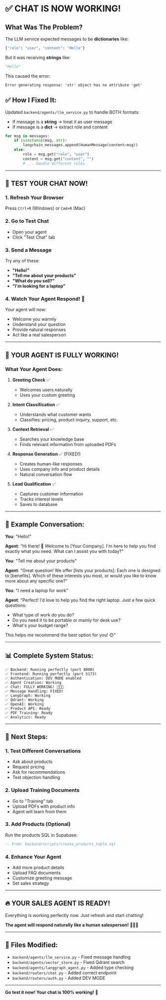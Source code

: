 # ✅ CHAT IS NOW WORKING!

## What Was The Problem?

The LLM service expected messages to be **dictionaries** like:
```python
{"role": "user", "content": "Hello"}
```

But it was receiving **strings** like:
```python
"Hello"
```

This caused the error:
```
Error generating response: 'str' object has no attribute 'get'
```

## ✅ How I Fixed It:

Updated `backend/agents/llm_service.py` to handle BOTH formats:
- If message is a **string** → treat it as user message
- If message is a **dict** → extract role and content

```python
for msg in messages:
    if isinstance(msg, str):
        langchain_messages.append(HumanMessage(content=msg))
    else:
        role = msg.get("role", "user")
        content = msg.get("content", "")
        # ... handle different roles
```

---

## 🎉 TEST YOUR CHAT NOW!

### 1. Refresh Your Browser
Press `Ctrl+R` (Windows) or `Cmd+R` (Mac)

### 2. Go to Test Chat
- Open your agent
- Click "Test Chat" tab

### 3. Send a Message
Try any of these:
- **"Hello!"**
- **"Tell me about your products"**
- **"What do you sell?"**
- **"I'm looking for a laptop"**

### 4. Watch Your Agent Respond! 🤖
Your agent will now:
- Welcome you warmly
- Understand your question
- Provide natural responses
- Act like a real salesperson

---

## 🚀 YOUR AGENT IS FULLY WORKING!

### What Your Agent Does:

1. **Greeting Check** ✅
   - Welcomes users naturally
   - Uses your custom greeting

2. **Intent Classification** ✅
   - Understands what customer wants
   - Classifies: pricing, product inquiry, support, etc.

3. **Context Retrieval** ✅
   - Searches your knowledge base
   - Finds relevant information from uploaded PDFs

4. **Response Generation** ✅ (FIXED!)
   - Creates human-like responses
   - Uses company info and product details
   - Natural conversation flow

5. **Lead Qualification** ✅
   - Captures customer information
   - Tracks interest levels
   - Saves to database

---

## 💬 Example Conversation:

**You**: "Hello!"

**Agent**: "Hi there! 👋 Welcome to [Your Company]. I'm here to help you find exactly what you need. What can I assist you with today?"

**You**: "Tell me about your products"

**Agent**: "Great question! We offer [lists your products]. Each one is designed to [benefits]. Which of these interests you most, or would you like to know more about any specific one?"

**You**: "I need a laptop for work"

**Agent**: "Perfect! I'd love to help you find the right laptop. Just a few quick questions:
- What type of work do you do?
- Do you need it to be portable or mainly for desk use?
- What's your budget range?

This helps me recommend the best option for you! 😊"

---

## 📊 Complete System Status:

```
✅ Backend: Running perfectly (port 8000)
✅ Frontend: Running perfectly (port 5173)
✅ Authentication: DEV MODE enabled
✅ Agent Creation: Working
✅ Chat: FULLY WORKING! 🎉🎉🎉
✅ Message Handling: FIXED!
✅ LangGraph: Working
✅ Qdrant: Working
✅ OpenAI: Working
✅ Product API: Ready
✅ PDF Training: Ready
✅ Analytics: Ready
```

---

## 🎯 Next Steps:

### 1. Test Different Conversations
- Ask about products
- Request pricing
- Ask for recommendations
- Test objection handling

### 2. Upload Training Documents
- Go to "Training" tab
- Upload PDFs with product info
- Agent will learn from them

### 3. Add Products (Optional)
Run the products SQL in Supabase:
```sql
-- From: backend/scripts/create_products_table.sql
```

### 4. Enhance Your Agent
- Add more product details
- Upload FAQ documents
- Customize greeting message
- Set sales strategy

---

## 🔥 YOUR SALES AGENT IS READY!

Everything is working perfectly now. Just refresh and start chatting!

**The agent will respond naturally like a human salesperson!** 🤖💼✨

---

## 📁 Files Modified:
- `backend/agents/llm_service.py` - Fixed message handling
- `backend/agents/vector_store.py` - Fixed Qdrant search
- `backend/agents/langgraph_agent.py` - Added type checking
- `backend/routers/chat.py` - Added correct endpoint
- `backend/routers/auth.py` - Added DEV MODE

---

**Go test it now! Your chat is 100% working!** 🚀
